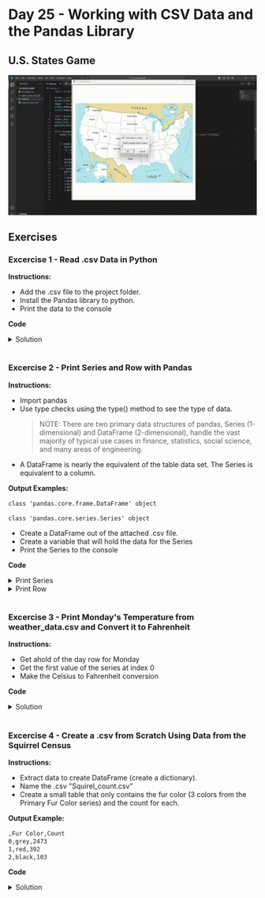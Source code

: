 # Day 25 - Working with CSV Data and the Pandas Library
## U.S. States Game

![](us_states_game.gif)

## Exercises
### Excercise 1 - Read .csv Data in Python
**Instructions:**
- Add the .csv  file to the project folder.
- Install the Pandas library to python.
- Print the data to the console

**Code**
<details><summary>Solution</summary>
<p>

```Python
import pandas

data = pandas.read_csv("<file_relative_path.csv>")
print(data)
```

</p>
</details>

#

### Excercise 2 - Print Series and Row with Pandas
**Instructions:**
- Import pandas
- Use type checks using the type() method to see the type of data.
  > NOTE: There are two primary data structures of pandas, Series (1-dimensional) and DataFrame (2-dimensional),
   handle the vast majority of typical use cases in finance, statistics, social science, and many areas of engineering.  
- A DataFrame is nearly the equivalent of the table data set. The Series is equivalent to a column.
  
**Output Examples:**
```
class 'pandas.core.frame.DataFrame' object
```
```
class 'pandas.core.series.Series' object
```
- Create a DataFrame out of the attached .csv file.
- Create a variable that will hold the data for the Series
- Print the Series to the console

**Code**
<details><summary>Print Series</summary>
<p>

```Python
import pandas as pd
states_data = pd.read_csv("50_states.csv")
states = states_data["state"]
print(states)
```

</p>
</details>

<details><summary>Print Row</summary>
<p>

```Python
import pandas
states_data = pandas.read_csv("50_states.csv")
state = states_data[states_data["state"] == "Idaho"]
print(states)
```

</p>
</details>

#

### Excercise 3 - Print Monday's Temperature from weather_data.csv and Convert it to Fahrenheit
**Instructions:**
- Get ahold of the day row for Monday
- Get the first value of the series at index 0
- Make the Celsius to Fahrenheit conversion

**Code**
<details><summary>Solution</summary>
<p>

```Python
monday = data[data.day == "Monday"] 
monday_temp = monday.temp[0]  
mon_temp_f = monday_temp * 9/5 + 32
print(mon_temp_f)
```

</p>
</details>

#

### Excercise 4 - Create a .csv from Scratch Using Data from the Squirrel Census
**Instructions:**
- Extract data to create DataFrame (create a dictionary).
- Name the .csv "Squirel_count.csv"
- Create a small table that only contains the fur color
  (3 colors from the Primary Fur Color series) and the count for each.

**Output Example:**
```
,Fur Color,Count
0,grey,2473
1,red,392
2,black,103
```

**Code**
<details><summary>Solution</summary>
<p>

```Python
import pandas

data = pandas.read_csv("2018_Central_Park_Squirrel_Census_-_Squirrel_Data.csv")
gray_squirrels_count = len(data[data["Primary Fur Color"] == "Gray"])
red_squirrels_count = len(data[data["Primary Fur Color"] == "Cinnamon"])
black_squirrels_count = len(data[data["Primary Fur Color"] == "Black"])

data_dict = {
    "Fur Color": ["Gray", "Cinnamon", "Black"],
    "Count": [gray_squirrels_count, red_squirrels_count, black_squirrels_count]
}

df = pandas.DataFrame(data_dict)
df.to_csv("squirrel_count.csv")

```

</p>
</details>

#
